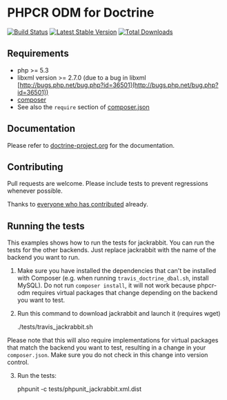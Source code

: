 # PHPCR ODM for Doctrine

[![Build Status](https://github.com/doctrine/phpcr-odm/actions/workflows/test-application.yaml/badge.svg?branch=1.x)](https://github.com/doctrine/phpcr-odm/actions/workflows/test-application.yaml)
[![Latest Stable Version](https://poser.pugx.org/doctrine/phpcr-odm/version.png)](https://packagist.org/packages/doctrine/phpcr-odm)
[![Total Downloads](https://poser.pugx.org/doctrine/phpcr-odm/d/total.png)](https://packagist.org/packages/doctrine/phpcr-odm)


## Requirements

* php >= 5.3
* libxml version >= 2.7.0 (due to a bug in libxml [http://bugs.php.net/bug.php?id=36501](http://bugs.php.net/bug.php?id=36501))
* [composer](http://getcomposer.org/)
* See also the `require` section of [composer.json](composer.json)


## Documentation

Please refer to [doctrine-project.org](http://docs.doctrine-project.org/projects/doctrine-phpcr-odm/en/latest/) for the documentation.


## Contributing

Pull requests are welcome. Please include tests to prevent regressions whenever
possible.

Thanks to
[everyone who has contributed](https://github.com/doctrine/phpcr-odm/contributors) already.


## Running the tests

This examples shows how to run the tests for jackrabbit. You can run the tests
for the other backends. Just replace jackrabbit with the name of the backend
you want to run.

1. Make sure you have installed the dependencies that can't be installed with
Composer (e.g. when running `travis_doctrine_dbal.sh`, install MySQL). Do not
run `composer install`, it will not work because phpcr-odm requires virtual
packages that change depending on the backend you want to test.
2. Run this command to download jackrabbit and launch it (requires wget)

    ./tests/travis_jackrabbit.sh

Please note that this will also require implementations for virtual packages
that match the backend you want to test, resulting in a change in your
`composer.json`. Make sure you do not check in this change into version control.

3. Run the tests:

    phpunit -c tests/phpunit_jackrabbit.xml.dist
